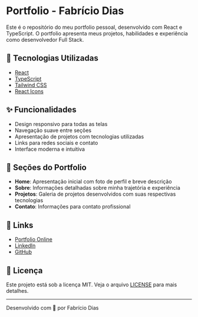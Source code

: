 # Portfolio - Fabrício Dias

Este é o repositório do meu portfolio pessoal, desenvolvido com React e TypeScript. O portfolio apresenta meus projetos, habilidades e experiência como desenvolvedor Full Stack.

## 🚀 Tecnologias Utilizadas

- [React](https://reactjs.org/)
- [TypeScript](https://www.typescriptlang.org/)
- [Tailwind CSS](https://tailwindcss.com/)
- [React Icons](https://react-icons.github.io/react-icons/)

## ✨ Funcionalidades

- Design responsivo para todas as telas
- Navegação suave entre seções
- Apresentação de projetos com tecnologias utilizadas
- Links para redes sociais e contato
- Interface moderna e intuitiva

## 🎨 Seções do Portfolio

- **Home**: Apresentação inicial com foto de perfil e breve descrição
- **Sobre**: Informações detalhadas sobre minha trajetória e experiência
- **Projetos**: Galeria de projetos desenvolvidos com suas respectivas tecnologias
- **Contato**: Informações para contato profissional

## 🔗 Links

- [Portfolio Online](https://portfolio-fabricios-projects-88e3c3d0.vercel.app/)
- [LinkedIn](https://www.linkedin.com/in/fcdias0812/)
- [GitHub](https://github.com/fcdias0812)

## 📝 Licença

Este projeto está sob a licença MIT. Veja o arquivo [LICENSE](LICENSE) para mais detalhes.

---

Desenvolvido com 💙 por Fabrício Dias
